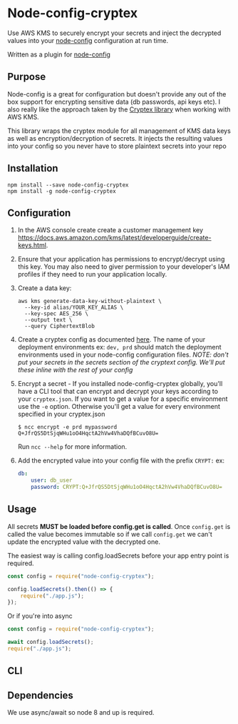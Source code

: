 # Node-config-cryptex

Use AWS KMS to securely encrypt your secrets and inject the decrypted values into your [node-config](https://github.com/lorenwest/node-config) configuration at run time.

Written as a plugin for [node-config](https://github.com/lorenwest/node-config)

## Purpose

Node-config is a great for configuration but doesn't provide any out of the box support for encrypting sensitive data (db passwords, api keys etc).  I also really like the approach taken by the [Cryptex library](https://github.com/TomFrost/Cryptex) when working with AWS KMS.

This library wraps the cryptex module for all management of KMS data keys as well as encryption/decryption of secrets.  It injects the resulting values into your config so you never have to store plaintext secrets into your repo

## Installation

```
npm install --save node-config-cryptex
npm install -g node-config-cryptex
```

## Configuration

1. In the AWS console create create a customer management key https://docs.aws.amazon.com/kms/latest/developerguide/create-keys.html.
2. Ensure that your application has permissions to encrypt/decrypt using this key.  You may also need to giver permission to your developer's IAM profiles if they need to run your application locally.
3. Create a data key:
    ```
    aws kms generate-data-key-without-plaintext \
      --key-id alias/YOUR_KEY_ALIAS \
      --key-spec AES_256 \
      --output text \
      --query CiphertextBlob
    ```
4. Create a cryptex config as documented [here](https://github.com/TomFrost/Cryptex/blob/master/README.md#5-save-your-secrets). The name of your deployment environments ex: `dev, prd` should match the deployment environments used in your node-config configuration files.  *NOTE: don't put your secrets in the secrets section of the cryptext config. We'll put these inline with the rest of your config*
5. Encrypt a secret -
    If you installed node-config-cryptex globally, you'll have a CLI tool that can encrypt and decrypt your keys according to your `cryptex.json`. If you want to get a value for a specific environment use the `-e` option. Otherwise you'll get a value for every environment specified in your cryptex.json

    ```
    $ ncc encrypt -e prd mypassword
    Q+JfrQS5DtSjqWHu1oO4HqctA2hVw4VhaDQfBCuvO8U=
    ```

    Run `ncc --help` for more information.

6. Add the encrypted value into your config file with the prefix `CRYPT:` ex:
    ```yml
    db:
        user: db_user
        password: CRYPT:Q+JfrQS5DtSjqWHu1oO4HqctA2hVw4VhaDQfBCuvO8U=
    ```

## Usage
All secrets **MUST be loaded before config.get is called**. Once `config.get` is called the value becomes immutable so if we call `config.get` we can't update the encrypted value with the decrypted one.

The easiest way is calling config.loadSecrets before your app entry point is required.

```js
const config = require("node-config-cryptex");

config.loadSecrets().then(() => {
    require("./app.js");
});
```

Or if you're into async

```js
const config = require("node-config-cryptex");

await config.loadSecrets();
require("./app.js");
```

## CLI



## Dependencies

We use async/await so node 8 and up is required.


